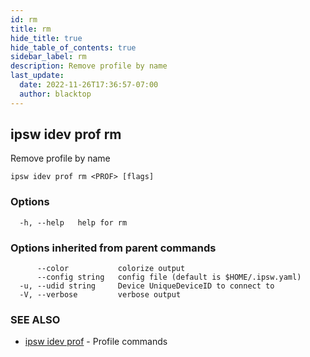 ```yaml
---
id: rm
title: rm
hide_title: true
hide_table_of_contents: true
sidebar_label: rm
description: Remove profile by name
last_update:
  date: 2022-11-26T17:36:57-07:00
  author: blacktop
---
```

## ipsw idev prof rm

Remove profile by name

```
ipsw idev prof rm <PROF> [flags]
```

### Options

```
  -h, --help   help for rm
```

### Options inherited from parent commands

```
      --color           colorize output
      --config string   config file (default is $HOME/.ipsw.yaml)
  -u, --udid string     Device UniqueDeviceID to connect to
  -V, --verbose         verbose output
```

### SEE ALSO

* [ipsw idev prof](/docs/cli/ipsw/idev/prof)	 - Profile commands

